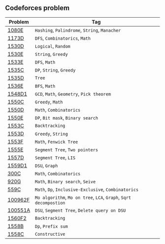## Codeforces problem
| Problem                               | Tag |
| -----------                           | ----------- |
| [1080E](1080E)                        | `Hashing`, `Palindrome`, `String`, `Manacher` |
| [1173D](1173D)                        | `DFS`, `Combinatorics`, `Math` |
| [1530D](1530D)                        | `Logical`, `Random` |
| [1530E](1530E)                        | `String`, `Greedy` |
| [1533E](1533E)                        | `DFS`, `Math` |
| [1535C](1535C)                        | `DP`, `String`, `Greedy` |
| [1535D](1535D)                        | `Tree` |
| [1536E](1536E)                        | `BFS`, `Math` |
| [1548D1](1548D1)                      | `GCD`, `Math`, `Geometry`, `Pick theorem` |
| [1550C](1550C)                        | `Greedy`, `Math` |
| [1550D](1550D)                        | `Math`, `Combinatorics` |
| [1550E](1550E)                        | `DP`, `Bit mask`, `Binary search` |
| [1553C](1553C)                        | `Backtracking` |
| [1553D](1553D)                        | `Greedy`, `String` |
| [1553F](1553F)                        | `Math`, `Fenwick Tree` |
| [1555E](1555E)                        | `Segment Tree`, `Two pointers` |
| [1557D](1557D)                        | `Segment Tree`, `LIS` |
| [1559D1](1559D1)                      | `DSU`, `Graph` |
| [300C](300C)                          | `Math`, `Combinatorics` |
| [920G](920G)                          | `Math`, `Binary search`, `Seive` |
| [559C](559C)                          | `Math`, `Dp`, `Inclusive-Exclusive`, `Combinatorics` |
| [100962F](100962F)                    | `Mo algorithm`, `Mo on tree`, `LCA`, `Graph`, `Sqrt decompostion` |
| [100551A](100551A)                    | `DSU`, `Segment Tree`, `Delete query on DSU` |
| [1560F2](1560F2)                      | `Backtracking` |
| [1558B](1558B)                        | `Dp`, `Prefix sum` |
| [1558C](1558C)                        | `Constructive` |